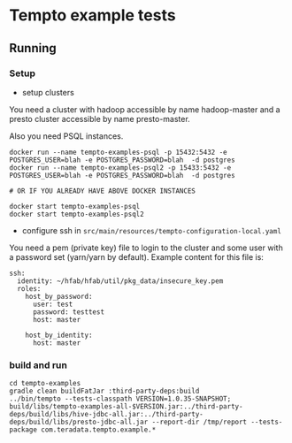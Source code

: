 # Tempto example tests

## Running

### Setup 

 * setup clusters

You need a cluster with hadoop accessible by name hadoop-master and a presto cluster accessible by name presto-master.

Also you need PSQL instances.
```
docker run --name tempto-examples-psql -p 15432:5432 -e POSTGRES_USER=blah -e POSTGRES_PASSWORD=blah  -d postgres
docker run --name tempto-examples-psql2 -p 15433:5432 -e POSTGRES_USER=blah -e POSTGRES_PASSWORD=blah  -d postgres

# OR IF YOU ALREADY HAVE ABOVE DOCKER INSTANCES

docker start tempto-examples-psql
docker start tempto-examples-psql2
```

 * configure ssh in ```src/main/resources/tempto-configuration-local.yaml```

You need a pem (private key) file to login to the cluster and some user with a password set (yarn/yarn by default).
Example content for this file is:
```
ssh:
  identity: ~/hfab/hfab/util/pkg_data/insecure_key.pem
  roles:
    host_by_password:
      user: test
      password: testtest
      host: master

    host_by_identity:
      host: master
```

### build and run

```
cd tempto-examples
gradle clean buildFatJar :third-party-deps:build
../bin/tempto --tests-classpath VERSION=1.0.35-SNAPSHOT; build/libs/tempto-examples-all-$VERSION.jar:../third-party-deps/build/libs/hive-jdbc-all.jar:../third-party-deps/build/libs/presto-jdbc-all.jar --report-dir /tmp/report --tests-package com.teradata.tempto.example.*
```
